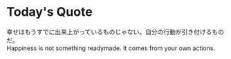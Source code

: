 # Today's Quote

幸せはもうすでに出来上がっているものじゃない。自分の行動が引き付けるものだ。 <br>
Happiness is not something readymade. It comes from your own actions.

